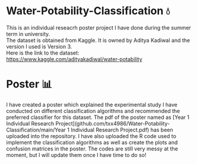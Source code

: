 # Water-Potability-Classification 💧
This is an individual reseacrh poster project I have done during the summer term in university. <br />
The dataset is obtained from Kaggle. It is owned by Aditya Kadiwal and the version I used is Version 3.<br />
Here is the link to the dataset: https://www.kaggle.com/adityakadiwal/water-potability <br />

<h1>Poster 📊</h1>
I have created a poster which explained the experimental study I have conducted on different classification algorithms and recommended the preferred classifier for this dataset.
The pdf of the poster named as [Year 1 Individual Research Project](github.com/txx4986/Water-Potability-Classification/main/Year 1 Individual Research Project.pdf) has been uploaded into the repository. I have also uploaded the R code used to implement the classification algorithms as well as create the plots and confusion matrices in the poster. The codes are still very messy at the moment, but I will update them once I have time to do so!

